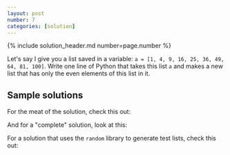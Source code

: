 ```yaml
---
layout: post
number: 7
categories: [solution]
---
```


{% include solution_header.md number=page.number %}

Let's say I give you a list saved in a variable: `a = [1, 4, 9, 16, 25, 36, 49, 64, 81, 100]`. Write one line of Python that takes this list `a` and makes a new list that has only the even elements of this list in it. 

## Sample solutions

For the meat of the solution, check this out:

<script src="https://gist.github.com/anonymous/9779343.js"></script>

And for a "complete" solution, look at this: 

<script src="https://gist.github.com/jeffhunt/9659795.js"></script>

For a solution that uses the `random` library to generate test lists, check this out: 

<script src="https://gist.github.com/JamieMacIver/9782963.js"></script>
